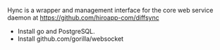 Hync is a wrapper and management interface for the core web service daemon at https://github.com/hiroapp-com/diffsync

- Install go and PostgreSQL.
- Install github.com/gorilla/websocket